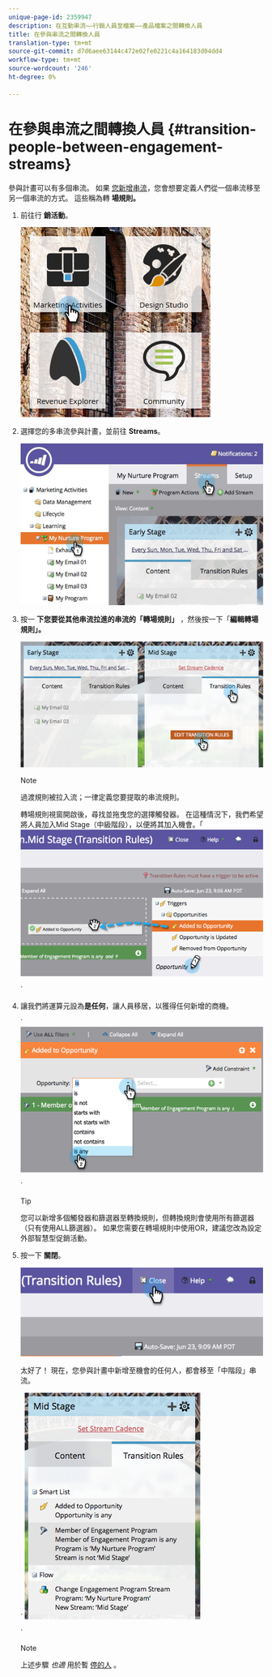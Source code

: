 ```yaml
---
unique-page-id: 2359947
description: 在互動串流——行銷人員至檔案——產品檔案之間轉換人員
title: 在參與串流之間轉換人員
translation-type: tm+mt
source-git-commit: d7d6aee63144c472e02fe0221c4a164183d04dd4
workflow-type: tm+mt
source-wordcount: '246'
ht-degree: 0%

---
```



# 在參與串流之間轉換人員 {#transition-people-between-engagement-streams}

參與計畫可以有多個串流。 如果 [您新增串流](../../../../product-docs/email-marketing/drip-nurturing/creating-an-engagement-program/add-a-stream.md)，您會想要定義人們從一個串流移至另一個串流的方式。 這些稱為轉 **場規則。**

1. 前往行 **銷活動**。

   ![](assets/ma.png)

1. 選擇您的多串流參與計畫，並前往 **Streams**。

   ![](assets/multistream.jpg)

1. 按一 **下您要從其他串流拉進的串流的「轉場規則」** ，然後按一下「**編輯轉場規則」。**

   ![](assets/image2014-9-15-18-3a10-3a18.png)

   >[!NOTE]
   >
   >過渡規則被拉入流；一律定義您要提取的串流規則。

   轉場規則視窗開啟後，尋找並拖曳您的選擇觸發器。 在這種情況下，我們希望將人員加入Mid Stage（中級階段），以便將其加入機會。「 ![](assets/image2014-9-15-18-3a10-3a46.png)

   `

1. 讓我們將運算元設為**是任何**，讓人員移居，以獲得任何新增的商機。

   ` ![](assets/image2014-9-15-18-3a11-3a14.png)

   `

   >[!TIP]
   >
   >您可以新增多個觸發器和篩選器至轉換規則，但轉換規則會使用所有篩選器（只有使用ALL篩選器）。 如果您需要在轉場規則中使用OR，建議您改為設定外部智慧型促銷活動。

1. 按一下 **關閉**。

   ![](assets/image2014-9-15-18-3a11-3a23.png)

   太好了！ 現在，您參與計畫中新增至機會的任何人，都會移至「中階段」串流。

   ` ![](assets/image2014-9-15-18-3a11-3a29.png)

   `

   >[!NOTE]
   >
   >上述步驟 *也適* 用於暫 [停的人](http://docs.marketo.com/display/DOCS/Pause+People+in+an+Engagement+Program) 。

